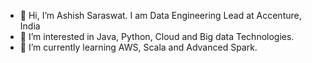 - 👋 Hi, I’m Ashish Saraswat. I am Data Engineering Lead at Accenture, India
- 👀 I’m interested in Java, Python, Cloud and Big data Technologies.
- 🌱 I’m currently learning AWS, Scala and Advanced Spark.

<!---
- 💞️ I’m looking to collaborate on ...
- 📫 How to reach me ...
--->

<!---
AshiSaraswat/AshiSaraswat is a ✨ special ✨ repository because its `README.md` (this file) appears on your GitHub profile.
You can click the Preview link to take a look at your changes.
--->
